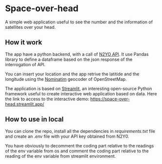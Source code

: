 # Space-over-head

A simple web application useful to see the number and the information of satellites over your head.

## How it work

The app have a python backend, with a call of [N2YO API](https://www.n2yo.com/api/).
It use Pandas library to define a dataframe based on the json response of the interrogation of API.

You can insert your location and the app retrive the latitide and the longitude using the [Nominatim](https://nominatim.org/) geocoder of OpenStreetMap.

The application is based on [Streamlit](https://space-over-head.streamlit.app/), an interesting open-source Python framework useful to create interactive web application based on data.
Here the link to access to the interactive demo: https://space-over-head.streamlit.app/

## How to use in local
You can clone the repo, install all the dependencies in *requirements.txt* file and create an *.env* file with your API key obtained from N2Y0.

You have obviously to decomment the coding part relative to the readings of the env variable from os and comment the coding part relative to the reading of the env variable from streamlit environment.